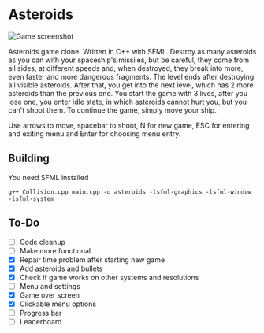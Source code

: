 # Asteroids

![Game screenshot](https://maciej.ml/projects/Asteroids/Asteroids.png)

Asteroids game clone. Written in C++ with SFML.
Destroy as many asteroids as you can with your spaceship's missiles, but be careful, they come from all sides, at different speeds and, when destroyed, they break into more, even faster and more dangerous fragments.
The level ends after destroying all visible asteroids. After that, you get into the next level, which has 2 more asteroids than the previous one.
You start the game with 3 lives, after you lose one, you enter idle state, in which asteroids cannot hurt you, but you can't shoot them. To continue the game, simply move your ship.

Use arrows to move, spacebar to shoot, N for new game, ESC for entering and exiting menu and Enter for choosing menu entry.

## Building
You need SFML installed
````shell
g++ Collision.cpp main.cpp -o asteroids -lsfml-graphics -lsfml-window -lsfml-system
````
## To-Do
* [ ] Code cleanup
* [ ] Make more functional
* [x] Repair time problem after starting new game
* [x] Add asteroids and bullets
* [x] Check if game works on other systems and resolutions
* [ ] Menu and settings
* [x] Game over screen
* [x] Clickable menu options
* [ ] Progress bar
* [ ] Leaderboard
